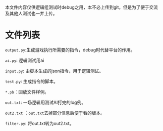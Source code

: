 本文件内容仅供逻辑组测试时debug之用，本不必上传到git，但是为了便于交流及其他人测试也一并上传。

# 文件列表

`output.py`:生成游戏执行所需要的指令，debug时代替平台的作用。

`ai.py`: 逻辑测试用ai

`input.py`: 由脚本生成的json指令，用于逻辑测试。

`test.py`: 生成指令的脚本。

`*.pb`：回放文件样例。

`out.txt`: 一场逻辑用测试AI打完的log例。

`out2.txt` ：`out.txt`去掉部分信息后便于看的版本。

`filter.py`: 将out.txt转为out2.txt。